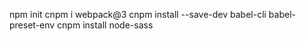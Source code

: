 npm init
cnpm i webpack@3
cnpm install --save-dev babel-cli babel-preset-env
cnpm install node-sass



